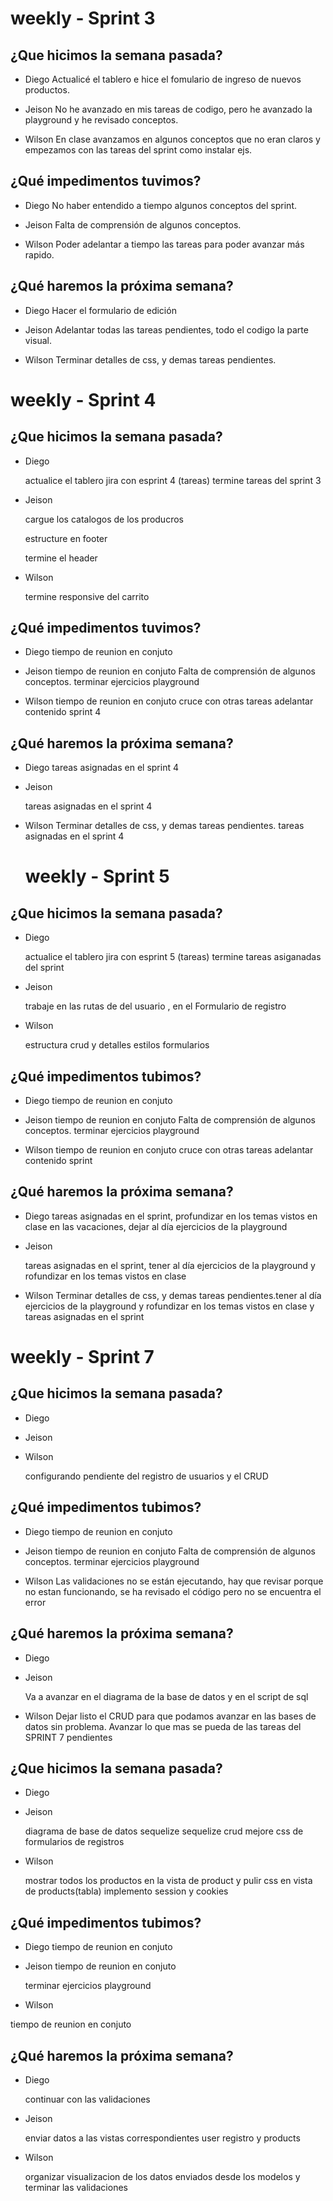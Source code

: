 # weekly - Sprint 3

## ¿Que hicimos la semana pasada?

- Diego 
Actualicé el tablero e hice el fomulario de ingreso de nuevos productos.

- Jeison
No he avanzado en mis tareas de codigo, pero he avanzado la playground y he revisado conceptos.

- Wilson 
En clase avanzamos en algunos conceptos que no eran claros y empezamos con las tareas del sprint como instalar ejs.
 
## ¿Qué impedimentos tuvimos?

- Diego
No haber entendido a tiempo algunos conceptos del sprint.

- Jeison
Falta de comprensión de algunos conceptos.

- Wilson
Poder adelantar a tiempo las tareas para poder avanzar más rapido.

## ¿Qué haremos la próxima semana? 

- Diego
Hacer el formulario de edición 

- Jeison
Adelantar todas las tareas pendientes, todo el codigo la parte visual.

- Wilson 
Terminar detalles de css, y demas tareas pendientes.


# weekly - Sprint 4

## ¿Que hicimos la semana pasada?

- Diego 

    actualice el tablero jira con esprint 4 (tareas)
    termine tareas del sprint 3

- Jeison

    cargue los catalogos de los producros 

    estructure en footer 

    termine el header 

- Wilson 

    termine responsive del carrito

 
## ¿Qué impedimentos tuvimos?

- Diego 
     tiempo de reunion en conjuto

- Jeison
    tiempo de reunion en conjuto
    Falta de comprensión de algunos conceptos.
    terminar ejercicios playground

- Wilson 
    tiempo de reunion en conjuto
    cruce con otras tareas 
    adelantar contenido sprint 4


## ¿Qué haremos la próxima semana? 

- Diego 
    tareas asignadas en el sprint 4

- Jeison 

    tareas asignadas en el sprint 4

- Wilson 
Terminar detalles de css, y demas tareas pendientes.
    tareas asignadas en el sprint 4


    # weekly - Sprint 5

## ¿Que hicimos la semana pasada?

- Diego 

    actualice el tablero jira con esprint 5 (tareas)
    termine tareas asiganadas del sprint 


- Jeison

    trabaje en las rutas de del usuario , en el Formulario de registro 
    

- Wilson 

    estructura crud y detalles estilos formularios

 
## ¿Qué impedimentos tubimos?

- Diego 
     tiempo de reunion en conjuto

- Jeison
    tiempo de reunion en conjuto
    Falta de comprensión de algunos conceptos.
    terminar ejercicios playground

- Wilson 
    tiempo de reunion en conjuto
    cruce con otras tareas 
    adelantar contenido sprint 


## ¿Qué haremos la próxima semana? 

- Diego 
    tareas asignadas en el sprint, profundizar en los temas vistos en clase en las vacaciones, dejar al día ejercicios de la playground

- Jeison 

    tareas asignadas en el sprint, tener al día ejercicios de la playground y rofundizar en los temas vistos en clase 
 

- Wilson 
Terminar detalles de css, y demas tareas pendientes.tener al día ejercicios de la playground y rofundizar en los temas vistos en clase y tareas asignadas en el sprint 


# weekly - Sprint 7

## ¿Que hicimos la semana pasada?

- Diego 

    

- Jeison

    
    

- Wilson 

    configurando pendiente del registro de usuarios y el CRUD

 
## ¿Qué impedimentos tubimos?

- Diego 
     tiempo de reunion en conjuto

- Jeison
    tiempo de reunion en conjuto
    Falta de comprensión de algunos conceptos.
    terminar ejercicios playground

- Wilson 
    Las validaciones no se están ejecutando, hay que revisar porque no estan funcionando, se ha revisado el código pero no se encuentra el error  


## ¿Qué haremos la próxima semana? 

- Diego 
    

- Jeison 

    Va a avanzar en el diagrama de la base de datos y en el script de sql 
 

- Wilson 
Dejar listo el CRUD para que podamos avanzar en las bases de datos sin problema. Avanzar lo que mas se pueda de las tareas del SPRINT 7 pendientes 



## ¿Que hicimos la semana pasada?

- Diego 

    

- Jeison

    diagrama de base de datos 
    sequelize 
    sequelize crud 
    mejore css de formularios de registros 
    
    

- Wilson 

    mostrar todos los productos en la vista de product y 
    pulir css en vista de products(tabla)
    implemento session y cookies


 
## ¿Qué impedimentos tubimos?

- Diego 
     tiempo de reunion en conjuto

- Jeison
    tiempo de reunion en conjuto
    
    terminar ejercicios playground

- Wilson 

tiempo de reunion en conjuto
    



## ¿Qué haremos la próxima semana? 

- Diego 
    
    continuar con las validaciones

- Jeison 

    enviar datos a las vistas correspondientes user registro  y products
 

- Wilson 

    organizar visualizacion de los datos enviados desde los modelos y terminar las validaciones 

 